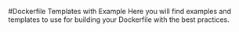 #Dockerfile Templates with Example
Here you will find examples and templates to use for building your Dockerfile with the best practices. 

